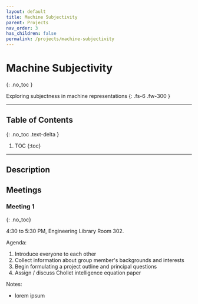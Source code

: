 ```yaml
---
layout: default
title: Machine Subjectivity
parent: Projects
nav_order: 3
has_children: false
permalink: /projects/machine-subjectivity
---
```


# Machine Subjectivity
{: .no_toc }

Exploring subjectness in machine representations
{: .fs-6 .fw-300 }

---

## Table of Contents
{: .no_toc .text-delta }

1. TOC
{:toc}

---

## Description

## Meetings

### Meeting 1
{: .no_toc}

4:30 to 5:30 PM, Engineering Library Room 302.

Agenda:
1. Introduce everyone to each other
2. Collect information about group member's backgrounds and interests
3. Begin formulating a project outline and principal questions
4. Assign / discuss Chollet intelligence equation paper

Notes:
- lorem ipsum

